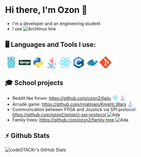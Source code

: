 # Hi there, I'm  Ozon 👋

- I'm a developer and an engineering student
- I use <img src="https://www.vectorlogo.zone/logos/archlinux/archlinux-icon.svg" alt="Archlinux" height="20" valign=text-bottom/> btw

## 🖥️ Languages and Tools I use:

<p align="left">
    <img src="https://raw.githubusercontent.com/devicons/devicon/master/icons/go/go-original.svg" alt="Go" height=40>
    <img src="https://raw.githubusercontent.com/devicons/devicon/master/icons/django/django-original.svg" alt="Django" height=40>
    <img src="https://raw.githubusercontent.com/devicons/devicon/master/icons/python/python-original.svg" alt="Python" height=40>
    <img src="https://raw.githubusercontent.com/devicons/devicon/master/icons/java/java-original.svg" alt="Java" height=40>
    <img src="https://raw.githubusercontent.com/devicons/devicon/master/icons/react/react-original.svg" alt="Java" height=40>
    <img src="https://raw.githubusercontent.com/devicons/devicon/master/icons/c/c-original.svg" alt="C" height=40>
    <img src="https://raw.githubusercontent.com/devicons/devicon/master/icons/docker/docker-original.svg" alt="Git" height=40>
    <img src="https://raw.githubusercontent.com/devicons/devicon/master/icons/git/git-original.svg" alt="Git" height=40>
</p>

## 🎓 School projects
* Reddit like forum: https://github.com/ozon2/jlailu <img src="https://raw.githubusercontent.com/devicons/devicon/master/icons/react/react-original.svg" alt="React" height=20 valign=text-bottom> <img src="https://raw.githubusercontent.com/devicons/devicon/master/icons/java/java-original.svg" alt="Java" height=20 valign=text-bottom>
* Arcade game: https://github.com/rmalmain/Knight_Wars <img src="https://raw.githubusercontent.com/devicons/devicon/master/icons/java/java-original.svg" alt="Java" height=20 valign=text-bottom>
* Communication between FPGA and Joystick
via SPI protocol: https://github.com/ozon2/project-spi-protocol <img src="https://raw.githubusercontent.com/SublimeText/AFileIcon/master/icons/svg/file_type_vhdl.svg" alt="Ada" height=20 valign=text-bottom>
* Family trees: https://github.com/ozon2/family-tree <img src="https://raw.githubusercontent.com/actions/starter-workflows/main/icons/ada.svg" alt="Ada" height=20 valign=text-bottom>

## ⚡ Github Stats

<img align="left" alt="codeSTACKr's GitHub Stats" src="https://github-readme-stats.vercel.app/api?username=ozon2&show_icons=true&hide=stars&count_private=true" />
